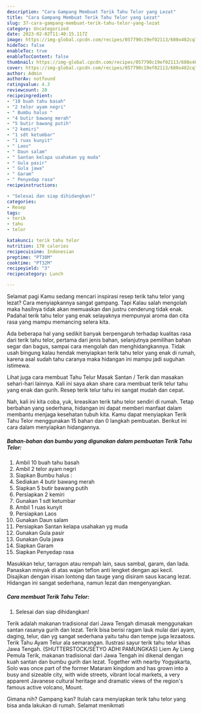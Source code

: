 ```yaml
---
description: "Cara Gampang Membuat Terik Tahu Telor yang Lezat"
title: "Cara Gampang Membuat Terik Tahu Telor yang Lezat"
slug: 37-cara-gampang-membuat-terik-tahu-telor-yang-lezat
category: Uncategorized
date: 2023-02-02T11:40:15.117Z
image: https://img-global.cpcdn.com/recipes/057790c19ef02113/680x482cq70/terik-tahu-telor-foto-resep-utama.jpg
hideToc: false
enableToc: true
enableTocContent: false
thumbnail: https://img-global.cpcdn.com/recipes/057790c19ef02113/680x482cq70/terik-tahu-telor-foto-resep-utama.jpg
cover: https://img-global.cpcdn.com/recipes/057790c19ef02113/680x482cq70/terik-tahu-telor-foto-resep-utama.jpg
author: Admin
authorAv: notfound
ratingvalue: 4.3
reviewcount: 20
recipeingredient:
- "10 buah tahu basah"
- "2 telor ayam negri"
- " Bumbu halus "
- "4 butir bawang merah"
- "5 butir bawang putih"
- "2 kemiri"
- "1 sdt ketumbar"
- "1 ruas kunyit"
- " Laos"
- " Daun salam"
- " Santan kelapa usahakan yg muda"
- " Gula pasir"
- " Gula jawa"
- " Garam"
- " Penyedap rasa"
recipeinstructions:

- "Selesai dan siap dihidangkan!"
categories:
- Resep
tags:
- terik
- tahu
- telor

katakunci: terik tahu telor 
nutrition: 170 calories
recipecuisine: Indonesian
preptime: "PT38M"
cooktime: "PT32M"
recipeyield: "3"
recipecategory: Lunch

---
```



Selamat pagi Kamu sedang mencari inspirasi resep terik tahu telor yang lezat? Cara menyiapkannya sangat gampang. Tapi Kalau salah mengolah maka hasilnya tidak akan memuaskan dan justru cenderung tidak enak. Padahal terik tahu telor yang enak selayaknya mempunyai aroma dan cita rasa yang mampu memancing selera kita.


Ada beberapa hal yang sedikit banyak berpengaruh terhadap kualitas rasa dari terik tahu telor, pertama dari jenis bahan, selanjutnya pemilihan bahan segar dan bagus, sampai cara mengolah dan menghidangkannya. Tidak usah bingung kalau hendak menyiapkan terik tahu telor yang enak di rumah, karena asal sudah tahu caranya maka hidangan ini mampu jadi suguhan istimewa.

Lihat juga cara membuat Tahu Telur Masak Santan / Terik dan masakan sehari-hari lainnya. Kali ini saya akan share cara membuat terik telur tahu yang enak dan gurih. Resep terik telur tahu ini sangat mudah dan cepat.


Nah, kali ini kita coba, yuk, kreasikan terik tahu telor sendiri di rumah. Tetap berbahan yang sederhana, hidangan ini dapat memberi manfaat dalam membantu menjaga kesehatan tubuh kita. Kamu dapat menyiapkan Terik Tahu Telor menggunakan 15 bahan dan 0 langkah pembuatan. Berikut ini cara dalam menyiapkan hidangannya.

<!--inarticleads1-->

##### Bahan-bahan dan bumbu yang digunakan dalam pembuatan Terik Tahu Telor:

1. Ambil 10 buah tahu basah
1. Ambil 2 telor ayam negri
1. Siapkan  Bumbu halus :
1. Sediakan 4 butir bawang merah
1. Siapkan 5 butir bawang putih
1. Persiapkan 2 kemiri
1. Gunakan 1 sdt ketumbar
1. Ambil 1 ruas kunyit
1. Persiapkan  Laos
1. Gunakan  Daun salam
1. Persiapkan  Santan kelapa usahakan yg muda
1. Gunakan  Gula pasir
1. Gunakan  Gula jawa
1. Siapkan  Garam
1. Siapkan  Penyedap rasa


Masukkan telur, tarragon atau rempah lain, saus sambal, garam, dan lada. Panaskan minyak di atas wajan teflon anti lengket dengan api kecil. Disajikan dengan irisan lontong dan tauge yang disiram saus kacang lezat. Hidangan ini sangat sederhana, namun lezat dan mengenyangkan. 

<!--inarticleads2-->

##### Cara membuat Terik Tahu Telor:


1. Selesai dan siap dihidangkan!

Terik adalah makanan tradisional dari Jawa Tengah dimasak menggunakan santan rasanya gurih dan lezat. Terik bisa berisi ragam lauk mulai dari ayam, daging, telur, dan yg sangat sederhana yaitu tahu dan tempe juga lezaatoss. Terik Tahu Ayam Telur ala semarangan. Ilustrasi sayur terik tahu telur khas Jawa Tengah. (SHUTTERSTOCK/SETYO ADHI PAMUNGKAS) Liem Ay Lieng Pemula Terik, makanan tradisional dari Jawa Tengah ini dikenal dengan kuah santan dan bumbu gurih dan lezat. Together with nearby Yogyakarta, Solo was once part of the former Mataram kingdom and has grown into a busy and sizeable city, with wide streets, vibrant local markets, a very apparent Javanese cultural heritage and dramatic views of the region&#39;s famous active volcano, Mount. 

Gimana nih? Gampang kan? Itulah cara menyiapkan terik tahu telor yang bisa anda lakukan di rumah. Selamat menikmati
